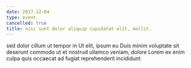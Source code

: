 ```yaml
---
date: 2017-12-04
type: event
cancelled: true
title: nisi sunt dolor aliquip cupidatat elit, mollit.
---
```

sed dolor cillum ut tempor in Ut elit, ipsum eu Duis minim voluptate sit deserunt commodo ut et nostrud ullamco veniam, dolore Lorem ex enim culpa quis occaecat ad fugiat reprehenderit incididunt